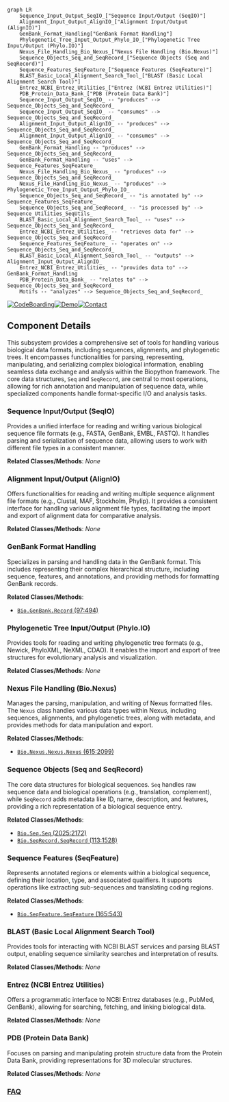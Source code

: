 ```mermaid
graph LR
    Sequence_Input_Output_SeqIO_["Sequence Input/Output (SeqIO)"]
    Alignment_Input_Output_AlignIO_["Alignment Input/Output (AlignIO)"]
    GenBank_Format_Handling["GenBank Format Handling"]
    Phylogenetic_Tree_Input_Output_Phylo_IO_["Phylogenetic Tree Input/Output (Phylo.IO)"]
    Nexus_File_Handling_Bio_Nexus_["Nexus File Handling (Bio.Nexus)"]
    Sequence_Objects_Seq_and_SeqRecord_["Sequence Objects (Seq and SeqRecord)"]
    Sequence_Features_SeqFeature_["Sequence Features (SeqFeature)"]
    BLAST_Basic_Local_Alignment_Search_Tool_["BLAST (Basic Local Alignment Search Tool)"]
    Entrez_NCBI_Entrez_Utilities_["Entrez (NCBI Entrez Utilities)"]
    PDB_Protein_Data_Bank_["PDB (Protein Data Bank)"]
    Sequence_Input_Output_SeqIO_ -- "produces" --> Sequence_Objects_Seq_and_SeqRecord_
    Sequence_Input_Output_SeqIO_ -- "consumes" --> Sequence_Objects_Seq_and_SeqRecord_
    Alignment_Input_Output_AlignIO_ -- "produces" --> Sequence_Objects_Seq_and_SeqRecord_
    Alignment_Input_Output_AlignIO_ -- "consumes" --> Sequence_Objects_Seq_and_SeqRecord_
    GenBank_Format_Handling -- "produces" --> Sequence_Objects_Seq_and_SeqRecord_
    GenBank_Format_Handling -- "uses" --> Sequence_Features_SeqFeature_
    Nexus_File_Handling_Bio_Nexus_ -- "produces" --> Sequence_Objects_Seq_and_SeqRecord_
    Nexus_File_Handling_Bio_Nexus_ -- "produces" --> Phylogenetic_Tree_Input_Output_Phylo_IO_
    Sequence_Objects_Seq_and_SeqRecord_ -- "is annotated by" --> Sequence_Features_SeqFeature_
    Sequence_Objects_Seq_and_SeqRecord_ -- "is processed by" --> Sequence_Utilities_SeqUtils_
    BLAST_Basic_Local_Alignment_Search_Tool_ -- "uses" --> Sequence_Objects_Seq_and_SeqRecord_
    Entrez_NCBI_Entrez_Utilities_ -- "retrieves data for" --> Sequence_Objects_Seq_and_SeqRecord_
    Sequence_Features_SeqFeature_ -- "operates on" --> Sequence_Objects_Seq_and_SeqRecord_
    BLAST_Basic_Local_Alignment_Search_Tool_ -- "outputs" --> Alignment_Input_Output_AlignIO_
    Entrez_NCBI_Entrez_Utilities_ -- "provides data to" --> GenBank_Format_Handling
    PDB_Protein_Data_Bank_ -- "relates to" --> Sequence_Objects_Seq_and_SeqRecord_
    Motifs -- "analyzes" --> Sequence_Objects_Seq_and_SeqRecord_
```
[![CodeBoarding](https://img.shields.io/badge/Generated%20by-CodeBoarding-9cf?style=flat-square)](https://github.com/CodeBoarding/GeneratedOnBoardings)[![Demo](https://img.shields.io/badge/Try%20our-Demo-blue?style=flat-square)](https://www.codeboarding.org/demo)[![Contact](https://img.shields.io/badge/Contact%20us%20-%20contact@codeboarding.org-lightgrey?style=flat-square)](mailto:contact@codeboarding.org)

## Component Details

This subsystem provides a comprehensive set of tools for handling various biological data formats, including sequences, alignments, and phylogenetic trees. It encompasses functionalities for parsing, representing, manipulating, and serializing complex biological information, enabling seamless data exchange and analysis within the Biopython framework. The core data structures, `Seq` and `SeqRecord`, are central to most operations, allowing for rich annotation and manipulation of sequence data, while specialized components handle format-specific I/O and analysis tasks.

### Sequence Input/Output (SeqIO)
Provides a unified interface for reading and writing various biological sequence file formats (e.g., FASTA, GenBank, EMBL, FASTQ). It handles parsing and serialization of sequence data, allowing users to work with different file types in a consistent manner.


**Related Classes/Methods**: _None_

### Alignment Input/Output (AlignIO)
Offers functionalities for reading and writing multiple sequence alignment file formats (e.g., Clustal, MAF, Stockholm, Phylip). It provides a consistent interface for handling various alignment file types, facilitating the import and export of alignment data for comparative analysis.


**Related Classes/Methods**: _None_

### GenBank Format Handling
Specializes in parsing and handling data in the GenBank format. This includes representing their complex hierarchical structure, including sequence, features, and annotations, and providing methods for formatting GenBank records.


**Related Classes/Methods**:

- <a href="https://github.com/biopython/biopython/blob/master/Bio/GenBank/Record.py#L97-L494" target="_blank" rel="noopener noreferrer">`Bio.GenBank.Record` (97:494)</a>


### Phylogenetic Tree Input/Output (Phylo.IO)
Provides tools for reading and writing phylogenetic tree formats (e.g., Newick, PhyloXML, NeXML, CDAO). It enables the import and export of tree structures for evolutionary analysis and visualization.


**Related Classes/Methods**: _None_

### Nexus File Handling (Bio.Nexus)
Manages the parsing, manipulation, and writing of Nexus formatted files. The `Nexus` class handles various data types within Nexus, including sequences, alignments, and phylogenetic trees, along with metadata, and provides methods for data manipulation and export.


**Related Classes/Methods**:

- <a href="https://github.com/biopython/biopython/blob/master/Bio/Nexus/Nexus.py#L615-L2099" target="_blank" rel="noopener noreferrer">`Bio.Nexus.Nexus.Nexus` (615:2099)</a>


### Sequence Objects (Seq and SeqRecord)
The core data structures for biological sequences. `Seq` handles raw sequence data and biological operations (e.g., translation, complement), while `SeqRecord` adds metadata like ID, name, description, and features, providing a rich representation of a biological sequence entry.


**Related Classes/Methods**:

- <a href="https://github.com/biopython/biopython/blob/master/Bio/Seq.py#L2025-L2172" target="_blank" rel="noopener noreferrer">`Bio.Seq.Seq` (2025:2172)</a>
- <a href="https://github.com/biopython/biopython/blob/master/Bio/SeqRecord.py#L113-L1528" target="_blank" rel="noopener noreferrer">`Bio.SeqRecord.SeqRecord` (113:1528)</a>


### Sequence Features (SeqFeature)
Represents annotated regions or elements within a biological sequence, defining their location, type, and associated qualifiers. It supports operations like extracting sub-sequences and translating coding regions.


**Related Classes/Methods**:

- <a href="https://github.com/biopython/biopython/blob/master/Bio/SeqFeature.py#L165-L543" target="_blank" rel="noopener noreferrer">`Bio.SeqFeature.SeqFeature` (165:543)</a>


### BLAST (Basic Local Alignment Search Tool)
Provides tools for interacting with NCBI BLAST services and parsing BLAST output, enabling sequence similarity searches and interpretation of results.


**Related Classes/Methods**: _None_

### Entrez (NCBI Entrez Utilities)
Offers a programmatic interface to NCBI Entrez databases (e.g., PubMed, GenBank), allowing for searching, fetching, and linking biological data.


**Related Classes/Methods**: _None_

### PDB (Protein Data Bank)
Focuses on parsing and manipulating protein structure data from the Protein Data Bank, providing representations for 3D molecular structures.


**Related Classes/Methods**: _None_



### [FAQ](https://github.com/CodeBoarding/GeneratedOnBoardings/tree/main?tab=readme-ov-file#faq)
